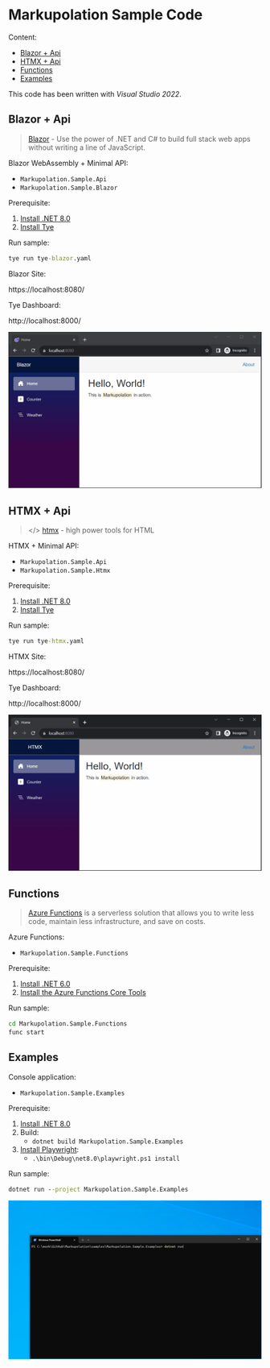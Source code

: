 # Markupolation Sample Code<!-- omit in toc -->

Content:

- [Blazor + Api](#blazor--api)
- [HTMX + Api](#htmx--api)
- [Functions](#functions)
- [Examples](#examples)

This code has been written with *Visual Studio 2022*.

## Blazor + Api

> [Blazor](https://dotnet.microsoft.com/en-us/apps/aspnet/web-apps/blazor) - Use the power of .NET and C# to build full stack web apps without writing a line of JavaScript.

Blazor WebAssembly + Minimal API:

- `Markupolation.Sample.Api`
- `Markupolation.Sample.Blazor`

Prerequisite:

1. [Install .NET 8.0](https://dotnet.microsoft.com/download/dotnet/8.0)
2. [Install Tye](https://github.com/dotnet/tye/blob/main/docs/getting_started.md#installing-tye)

Run sample:

```cmd
tye run tye-blazor.yaml
```

Blazor Site:

https://localhost:8080/

Tye Dashboard:

http://localhost:8000/

![Markupolation.Sample.Blazor](Markupolation.Sample.Blazor.gif)

## HTMX + Api

> </> [htmx](https://htmx.org/) - high power tools for HTML

HTMX + Minimal API:

- `Markupolation.Sample.Api`
- `Markupolation.Sample.Htmx`

Prerequisite:

1. [Install .NET 8.0](https://dotnet.microsoft.com/download/dotnet/8.0)
2. [Install Tye](https://github.com/dotnet/tye/blob/main/docs/getting_started.md#installing-tye)

Run sample:

```cmd
tye run tye-htmx.yaml
```

HTMX Site:

https://localhost:8080/

Tye Dashboard:

http://localhost:8000/

![Markupolation.Sample.Htmx](Markupolation.Sample.Htmx.gif)

## Functions

> [Azure Functions](https://learn.microsoft.com/en-us/azure/azure-functions/functions-overview) is a serverless solution that allows you to write less code, maintain less infrastructure, and save on costs.

Azure Functions:

- `Markupolation.Sample.Functions`

Prerequisite:

1. [Install .NET 6.0](https://dotnet.microsoft.com/download/dotnet/6.0)
2. [Install the Azure Functions Core Tools](https://learn.microsoft.com/en-us/azure/azure-functions/functions-run-local)

Run sample:

```cmd
cd Markupolation.Sample.Functions
func start
```

## Examples

Console application:

- `Markupolation.Sample.Examples`

Prerequisite:

1. [Install .NET 8.0](https://dotnet.microsoft.com/download/dotnet/8.0)
2. Build:
   - `dotnet build Markupolation.Sample.Examples`
3. [Install Playwright](https://playwright.dev/dotnet/docs/intro):
   - `.\bin\Debug\net8.0\playwright.ps1 install`

Run sample:

```cmd
dotnet run --project Markupolation.Sample.Examples
```

![Markupolation.Sample.Examples](Markupolation.Sample.Examples.gif)
